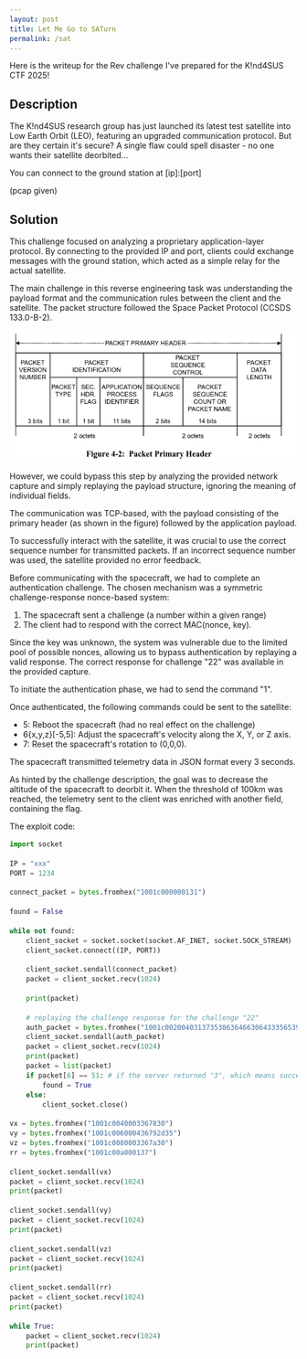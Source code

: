 ```yaml
---
layout: post
title: Let Me Go to SATurn
permalink: /sat
---
```


Here is the writeup for the Rev challenge I've prepared for the K!nd4SUS CTF 2025!

## Description
The K!nd4SUS research group has just launched its latest test satellite into Low Earth Orbit (LEO), featuring an upgraded communication protocol. But are they certain it's secure? A single flaw could spell disaster - no one wants their satellite deorbited...

You can connect to the ground station at [ip]:[port]

(pcap given)

## Solution
This challenge focused on analyzing a proprietary application-layer protocol. By connecting to the provided IP and port, clients could exchange messages with the ground station, which acted as a simple relay for the actual satellite.

The main challenge in this reverse engineering task was understanding the payload format and the communication rules between the client and the satellite. The packet structure followed the Space Packet Protocol (CCSDS 133.0-B-2).

![Space Packet Primary header](/assets/images/primary.png)

However, we could bypass this step by analyzing the provided network capture and simply replaying the payload structure, ignoring the meaning of individual fields. 

The communication was TCP-based, with the payload consisting of the primary header (as shown in the figure) followed by the application payload.

To successfully interact with the satellite, it was crucial to use the correct sequence number for transmitted packets. If an incorrect sequence number was used, the satellite provided no error feedback.

Before communicating with the spacecraft, we had to complete an authentication challenge. The chosen mechanism was a symmetric challenge-response nonce-based system:
1. The spacecraft sent a challenge (a number within a given range)
2. The client had to respond with the correct MAC(nonce, key).

Since the key was unknown, the system was vulnerable due to the limited pool of possible nonces, allowing us to bypass authentication by replaying a valid response. The correct response for challenge "22" was available in the provided capture.

To initiate the authentication phase, we had to send the command "1".

Once authenticated, the following commands could be sent to the satellite:
- 5: Reboot the spacecraft (had no real effect on the challenge)
- 6{x,y,z}[-5,5]: Adjust the spacecraft's velocity along the X, Y, or Z axis.
- 7: Reset the spacecraft's rotation to (0,0,0).

The spacecraft transmitted telemetry data in JSON format every 3 seconds.

As hinted by the challenge description, the goal was to decrease the altitude of the spacecraft to deorbit it. When the threshold of 100km was reached, the telemetry sent to the client was enriched with another field, containing the flag.

The exploit code:
```Python
import socket

IP = "xxx"
PORT = 1234

connect_packet = bytes.fromhex("1001c000000131")

found = False

while not found:
    client_socket = socket.socket(socket.AF_INET, socket.SOCK_STREAM)
    client_socket.connect((IP, PORT))

    client_socket.sendall(connect_packet)
    packet = client_socket.recv(1024)

    print(packet)

    # replaying the challenge response for the challenge "22"
    auth_packet = bytes.fromhex("1001c002004031373538636466306433356539323837303463396238353364653833643464326165363361333839666465616136646230303361366239373930663765383361")
    client_socket.sendall(auth_packet)
    packet = client_socket.recv(1024)
    print(packet)
    packet = list(packet)  
    if packet[6] == 51: # if the server returned "3", which means successfull authentication
        found = True
    else:
        client_socket.close()

vx = bytes.fromhex("1001c0040003367830")
vy = bytes.fromhex("1001c006000436792d35")
vz = bytes.fromhex("1001c0080003367a30")
rr = bytes.fromhex("1001c00a000137")

client_socket.sendall(vx)
packet = client_socket.recv(1024)
print(packet)

client_socket.sendall(vy)
packet = client_socket.recv(1024)
print(packet)

client_socket.sendall(vz)
packet = client_socket.recv(1024)
print(packet)

client_socket.sendall(rr)
packet = client_socket.recv(1024)
print(packet)

while True:
    packet = client_socket.recv(1024)
    print(packet)
```